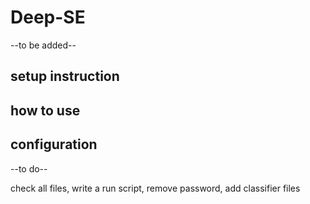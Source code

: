 # Deep-SE

--to be added--

## setup instruction
## how to use
## configuration

--to do--

check all files, write a run script, remove password, add classifier files

